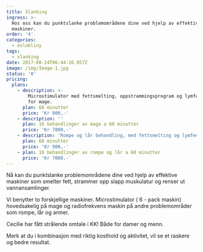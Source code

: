 ```yaml
---
title: Slanking
ingress: >-
  Hos oss kan du punktslanke problemområdene dine ved hjelp av effektive
  maskiner. 
order: '4'
categories:
  - oslobliny
tags:
  - slanking
date: 2017-08-24T06:44:16.057Z
image: /img/Image-1.jpg
status: '0'
pricing:
  plans:
    - description: >-
        Microstimulator med fettsmelting, oppstrammingsprogram og lymfedrenasje
        for mage.
      plan: 60 minutter
      price: 'Kr 800,-'
    - description: ''
      plan: 10 behandlinger av mage a 60 minutter
      price: 'Kr 7000,-'
    - description: 'Rompe og lår behandling, med fettsmelting og lymfedrenasje.'
      plan: 60 minutter
      price: 'Kr 900,-'
    - plan: 10 behandlinger av rompe og lår a 60 minutter
      price: 'Kr 7000,-'
---
```

Nå kan du punktslanke problemområdene dine ved hjelp av effektive maskiner som smelter fett, strammer opp slapp muskulatur og renser ut vannansamlinger. 

Vi benytter to forskjellige maskiner. Microstimulator ( 6 - pack maskin) hovedsakelig på mage og radiofrekvens maskin på andre problemområder som rompe, lår og armer.

Cecilie har fått strålende omtale i KK! Både for damer og menn.

Merk at du i kombinasjon med riktig kosthold og aktivitet, vil se et raskere og bedre resultat.
